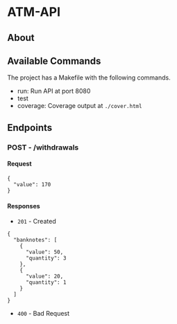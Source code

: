 # ATM-API

## About

## Available Commands

The project has a Makefile with the following commands.
- run: Run API at port 8080
- test
- coverage: Coverage output at `./cover.html`


## Endpoints

### POST - /withdrawals

#### Request

```
{
  "value": 170
}
```

#### Responses 

- `201` - Created
```
{
  "banknotes": [
    {
      "value": 50,
      "quantity": 3
    },
    {
      "value": 20,
      "quantity": 1
    }
  ]
}
```

- `400` - Bad Request